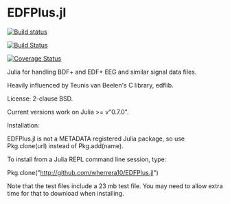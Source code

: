 # EDFPlus.jl

[![Build status](https://ci.appveyor.com/api/projects/status/cfw6pe03rfn9qsoo?svg=true)](https://ci.appveyor.com/project/wherrera10/edfplus.jl)

[![Build Status](https://travis-ci.org/wherrera10/EDFPlus.jl.svg?branch=master)](https://travis-ci.org/wherrera10/EDFPlus.jl)

[![Coverage Status](https://coveralls.io/repos/github/wherrera10/EDFPlus.jl/badge.svg?branch=master&service=github)](https://coveralls.io/github/wherrera10/EDFPlus.jl?branch=master&service=github)

Julia for handling BDF+ and EDF+ EEG and similar signal data files.

Heavily influenced by Teunis van Beelen's C library, edflib.

License: 2-clause BSD.

Current versions work on Julia >= v"0.7.0".

Installation:

EDFPlus.jl is not a METADATA registered Julia package, so use Pkg.clone(url) instead of Pkg.add(name).

To install from a Julia REPL command line session, type:

Pkg.clone("http://github.com/wherrera10/EDFPlus.jl")

Note that the test files include a 23 mb test file. You may need to allow extra time for that to download when installing.

